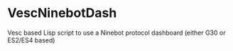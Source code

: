 # VescNinebotDash
Vesc based Lisp script to use a Ninebot protocol dashboard (either G30 or ES2/ES4 based) 
